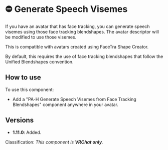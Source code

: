 ﻿---
unlisted: true
---
# ⛔ Generate Speech Visemes

If you have an avatar that has face tracking, you can generate speech visemes using those face tracking blendshapes.
The avatar descriptor will be modified to use those visemes.

This is compatible with avatars created using FaceTra Shape Creator.

By default, this requires the use of face tracking blendshapes that follow the Unified Blendshapes convention.

## How to use

To use this component:
- Add a "PA-H Generate Speech Visemes from Face Tracking Blendshapes" component anywhere in your avatar.

## Versions

- **1.11.0**: Added.

Classification: *This component is **VRChat only**.*